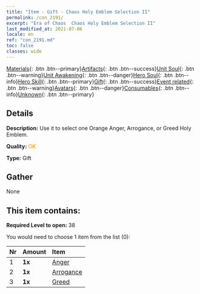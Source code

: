 ```yaml
---
title: "Item - Gift - Chaos Holy Emblem Selection II"
permalink: /con_2191/
excerpt: "Era of Chaos  Chaos Holy Emblem Selection II"
last_modified_at: 2021-07-06
locale: en
ref: "con_2191.md"
toc: false
classes: wide
---
```

 [Materials](/Items/){: .btn .btn--primary}[Artifacts](/Items/Artifacts/){: .btn .btn--success}[Unit Soul](/Items/UnitSoul/){: .btn .btn--warning}[Unit Awakening](/Items/UnitAwakening/){: .btn .btn--danger}[Hero Soul](/Items/HeroSoul/){: .btn .btn--info}[Hero Skill](/Items/HeroSkill/){: .btn .btn--primary}[Gift](/Items/Gift/){: .btn .btn--success}[Event related](/Items/Events/){: .btn .btn--warning}[Avatars](/Items/Avatars/){: .btn .btn--danger}[Consumables](/Items/Consumables/){: .btn .btn--info}[Unknown](/Items/Unknown/){: .btn .btn--primary}

## Details
 **Description:** Use it to select one Orange Anger, Arrogance, or Greed Holy Emblem.

 **Quality:** <span style="color: #FF8C00">OK</span>

 **Type:** Gift

## Gather

  None

## This item contains:

 **Required Level to open:** 38

 You would need to choose 1 item from the list (0):

  | Nr | Amount |     Item    |
  |:---|:-------|:------------|
  | 1 |  **1x** | [Anger](/Emblem/Anger/) |  | 
  | 2 |  **1x** | [Arrogance](/Emblem/Arrogance/) |  | 
  | 3 |  **1x** | [Greed](/Emblem/Greed/) |  | 
